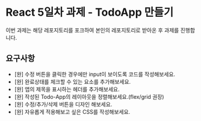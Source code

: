 # React 5일차 과제 - TodoApp 만들기

이번 과제는 해당 레포지토리를 포크하여 본인의 레포지토리로 받아온 후 과제를 진행합니다.

## 요구사항

- [완] 수정 버튼을 클릭한 경우에만 input이 보이도록 코드를 작성해보세요.
- [완] 완료상태를 체크할 수 있는 요소를 추가해보세요.
- [완] 앱의 제목을 표시하는 헤더를 추가해보세요.
- [완] 작성된 Todo-App의 레이아웃을 정렬해보세요.(flex/grid 권장)
- [완] 수정/추가/삭제 버튼을 디자인 해보세요.
- [완] 자유롭게 적용해보고 싶은 CSS를 작성해보세요.

